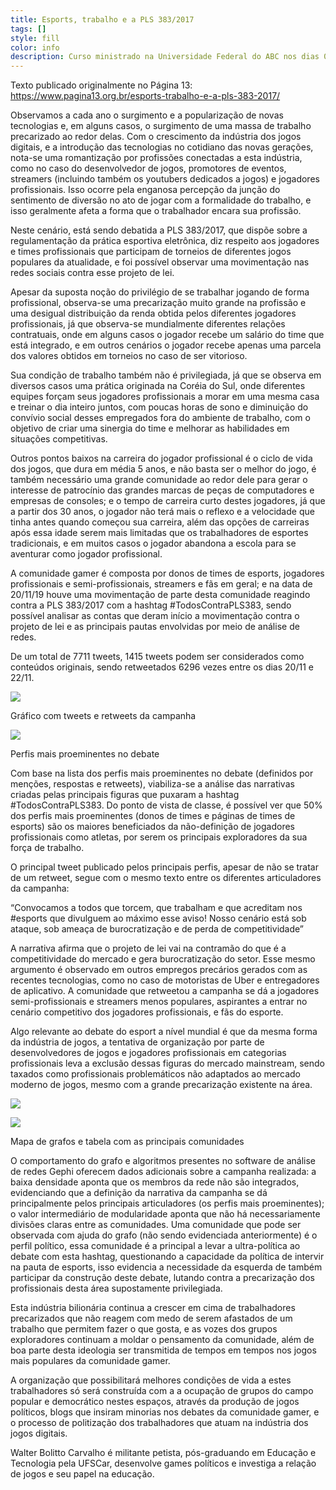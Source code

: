 ```yaml
---
title: Esports, trabalho e a PLS 383/2017
tags: []
style: fill
color: info
description: Curso ministrado na Universidade Federal do ABC nos dias 08, 15 e 29/junho/2019
---
```


Texto publicado originalmente no Página 13: https://www.pagina13.org.br/esports-trabalho-e-a-pls-383-2017/

Observamos a cada ano o surgimento e a popularização de novas tecnologias e, em alguns casos, o surgimento de uma massa de trabalho precarizado ao redor delas. Com o crescimento da indústria dos jogos digitais, e a introdução das tecnologias no cotidiano das novas gerações, nota-se uma romantização por profissões conectadas a esta indústria, como no caso do desenvolvedor de jogos, promotores de eventos, streamers (incluindo também os youtubers dedicados a jogos) e jogadores profissionais. Isso ocorre pela enganosa percepção da junção do sentimento de diversão no ato de jogar com a formalidade do trabalho, e isso geralmente afeta a forma que o trabalhador encara sua profissão.

Neste cenário, está sendo debatida a PLS 383/2017, que dispõe sobre a regulamentação da prática esportiva eletrônica, diz respeito aos jogadores e times profissionais que participam de torneios de diferentes jogos populares da atualidade, e foi possível observar uma movimentação nas redes sociais contra esse projeto de lei.

Apesar da suposta noção do privilégio de se trabalhar jogando de forma profissional, observa-se uma precarização muito grande na profissão e uma desigual distribuição da renda obtida pelos diferentes jogadores profissionais, já que observa-se mundialmente diferentes relações contratuais, onde em alguns casos o jogador recebe um salário do time que está integrado, e em outros cenários o jogador recebe apenas uma parcela dos valores obtidos em torneios no caso de ser vitorioso.

Sua condição de trabalho também não é privilegiada, já que se observa em diversos casos uma prática originada na Coréia do Sul, onde diferentes equipes forçam seus jogadores profissionais a morar em uma mesma casa e treinar o dia inteiro juntos, com poucas horas de sono e diminuição do convívio social desses empregados fora do ambiente de trabalho, com o objetivo de criar uma sinergia do time e melhorar as habilidades em situações competitivas.

Outros pontos baixos na carreira do jogador profissional é o ciclo de vida dos jogos, que dura em média 5 anos, e não basta ser o melhor do jogo, é também necessário uma grande comunidade ao redor dele para gerar o interesse de patrocínio das grandes marcas de peças de computadores e empresas de consoles; e o tempo de carreira curto destes jogadores, já que a partir dos 30 anos, o jogador não terá mais o reflexo e a velocidade que tinha antes quando começou sua carreira, além das opções de carreiras após essa idade serem mais limitadas que os trabalhadores de esportes tradicionais, e em muitos casos o jogador abandona a escola para se aventurar como jogador profissional.

A comunidade gamer é composta por donos de times de esports, jogadores profissionais e semi-profissionais, streamers e fãs em geral; e na data de 20/11/19 houve uma movimentação de parte desta comunidade reagindo contra a PLS 383/2017 com a hashtag #TodosContraPLS383, sendo possível analisar as contas que deram início a movimentação contra o projeto de lei e as principais pautas envolvidas por meio de análise de redes.

De um total de 7711 tweets, 1415 tweets podem ser considerados como conteúdos originais, sendo retweetados 6296 vezes entre os dias 20/11 e 22/11.

![](https://i.imgur.com/9jvd6CG.png)

Gráfico com tweets e retweets da campanha

![](https://i.imgur.com/4AMCyKf.png)

Perfis mais proeminentes no debate

Com base na lista dos perfis mais proeminentes no debate (definidos por menções, respostas e retweets), viabiliza-se a análise das narrativas criadas pelas principais figuras que puxaram a hashtag #TodosContraPLS383. Do ponto de vista de classe, é possível ver que 50% dos perfis mais proeminentes (donos de times e páginas de times de esports) são os maiores beneficiados da não-definição de jogadores profissionais como atletas, por serem os principais exploradores da sua força de trabalho.

O principal tweet publicado pelos principais perfis, apesar de não se tratar de um retweet, segue com o mesmo texto entre os diferentes articuladores da campanha:

“Convocamos a todos que torcem, que trabalham e que acreditam nos #esports que divulguem ao máximo esse aviso! Nosso cenário está sob ataque, sob ameaça de burocratização e de perda de competitividade”

A narrativa afirma que o projeto de lei vai na contramão do que é a competitividade do mercado e gera burocratização do setor. Esse mesmo argumento é observado em outros empregos precários gerados com as recentes tecnologias, como no caso de motoristas de Uber e entregadores de aplicativo. A comunidade que retweetou a campanha se dá a jogadores semi-profissionais e streamers menos populares, aspirantes a entrar no cenário competitivo dos jogadores profissionais, e fãs do esporte.

Algo relevante ao debate do esport a nível mundial é que da mesma forma da indústria de jogos, a tentativa de organização por parte de desenvolvedores de jogos e jogadores profissionais em categorias profissionais leva a exclusão dessas figuras do mercado mainstream, sendo taxados como profissionais problemáticos não adaptados ao mercado moderno de jogos, mesmo com a grande precarização existente na área.

![](https://i.imgur.com/7pJIMah.png)

![](https://i.imgur.com/4AMCyKf.png)

Mapa de grafos e tabela com as principais comunidades

O comportamento do grafo e algoritmos presentes no software de análise de redes Gephi oferecem dados adicionais sobre a campanha realizada: a baixa densidade aponta que os membros da rede não são integrados, evidenciando que a definição da narrativa da campanha se dá principalmente pelos principais articuladores (os perfis mais proeminentes); o valor intermediário de modularidade aponta que não há necessariamente divisões claras entre as comunidades. Uma comunidade que pode ser observada com ajuda do grafo (não sendo evidenciada anteriormente) é o perfil político, essa comunidade é a principal a levar a ultra-política ao debate com esta hashtag, questionando a capacidade da política de intervir na pauta de esports, isso evidencia a necessidade da esquerda de também participar da construção deste debate, lutando contra a precarização dos profissionais desta área supostamente privilegiada.

Esta indústria bilionária continua a crescer em cima de trabalhadores precarizados que não reagem com medo de serem afastados de um trabalho que permitem fazer o que gosta, e as vozes dos grupos exploradores continuam a moldar o pensamento da comunidade, além de boa parte desta ideologia ser transmitida de tempos em tempos nos jogos mais populares da comunidade gamer.

A organização que possibilitará melhores condições de vida a estes trabalhadores só será construída com a a ocupação de grupos do campo popular e democrático nestes espaços, através da produção de jogos políticos, blogs que insiram minorias nos debates da comunidade gamer, e o processo de politização dos trabalhadores que atuam na indústria dos jogos digitais.

Walter Bolitto Carvalho é militante petista, pós-graduando em Educação e Tecnologia pela UFSCar, desenvolve games políticos e investiga a relação de jogos e seu papel na educação.

